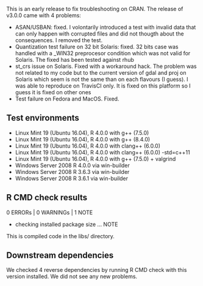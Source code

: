 This is an early release to fix troubleshooting on CRAN. The release of v3.0.0 came with 4 problems:

- ASAN/USBAN: fixed. I volontarily introduced a test with invalid data that can only happen with corrupted files and did not thougth about the consequences. I removed the test.
- Quantization test failure on 32 bit Solaris: fixed. 32 bits case was handled with a _WIN32 preprocesor condition which was not valid for Solaris. The fixed has been tested against rhub
- st_crs issue on Solaris. Fixed with a workaround hack. The problem was not related to my code but to the current version of gdal and proj on Solaris which seem is not the same than on each flavours (I guess). I was able to reproduce on TravisCI only. It is fixed on this platform so I guess it is fixed on other ones
- Test failure on Fedora and MacOS. Fixed.
  
## Test environments

* Linux Mint 19 (Ubuntu 16.04), R 4.0.0 with g++ (7.5.0)
* Linux Mint 19 (Ubuntu 16.04), R 4.0.0 with g++ (8.4.0)
* Linux Mint 19 (Ubuntu 16.04), R 4.0.0 with clang++ (6.0.0)
* Linux Mint 19 (Ubuntu 16.04), R 4.0.0 with clang++ (6.0.0) -std=c++11
* Linux Mint 19 (Ubuntu 16.04), R 4.0.0 with g++ (7.5.0) + valgrind   
* Windows Server 2008 R 4.0.0 via win-builder
* Windows Server 2008 R 3.6.3 via win-builder
* Windows Server 2008 R 3.6.1 via win-builder

## R CMD check results

0 ERRORs | 0 WARNINGs | 1 NOTE

- checking installed package size ... NOTE

This is compiled code in the libs/ directory.

## Downstream dependencies

We checked 4 reverse dependencies by running R CMD check with this version installed. 
We did not see any new problems.

